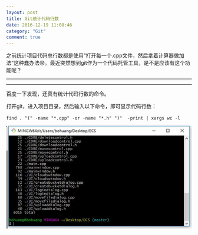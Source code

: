 ```yaml
---
layout: post
title: Git统计代码行数
date: 2016-12-19 11:08:46 
category: "Git"
comment: true
---
```


之前统计项目代码总行数都是使用“打开每一个.cpp文件，然后拿着计算器做加法”这种蠢办法:cold_sweat:。最近突然想到git作为一个代码托管工具，是不是应该有这个功能呢？

---

---

百度一下发现，还真有统计代码行数的命令。

打开git，进入项目目录，然后输入以下命令，即可显示代码行数：

	find . "(" -name "*.cpp" -or -name "*.h" ")"  -print | xargs wc -l

![code statistics](/images/posts/code_statistics.jpg "code statistics.jpg")